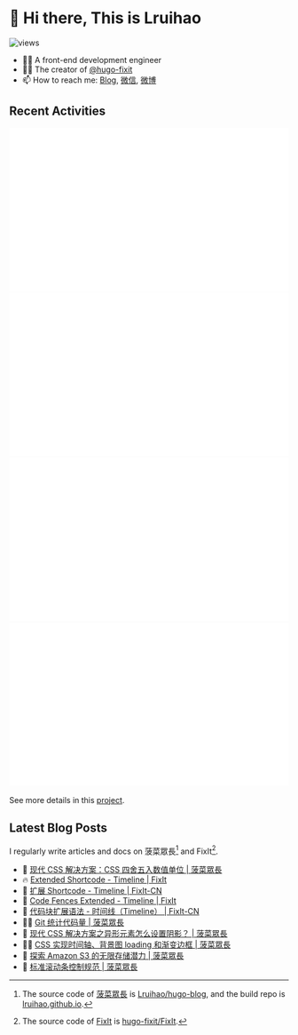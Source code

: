 # 👋 Hi there, This is Lruihao

![views](https://komarev.com/ghpvc/?username=Lruihao&color=ff69b4)

- 👨‍💻 A front-end development engineer
- 👨‍💼 The creator of [@hugo-fixit][hugo-fixit]
- 📫 How to reach me: [Blog][blog], [微信](https://lruihao.cn/images/qr-wx-mp_s.webp "加我微信：关注公众号回复“Cell”"), [微博](https://weibo.com/liahao)

## Recent Activities

<div align="center">
    <a href="https://github.com/jstrieb/github-stats#gh-dark-mode-only">
        <img src="https://github.com/Lruihao/github-stats/blob/master/generated/overview.svg#gh-dark-mode-only" />
        <img src="https://github.com/Lruihao/github-stats/blob/master/generated/languages.svg#gh-dark-mode-only" />
    </a>
    <a href="https://github.com/jstrieb/github-stats#gh-light-mode-only">
        <img src="https://github.com/Lruihao/github-stats/blob/master/generated/overview.svg#gh-light-mode-only" />
        <img src="https://github.com/Lruihao/github-stats/blob/master/generated/languages.svg#gh-light-mode-only" />
    </a>
</div>

See more details in this [project](https://github.com/users/Lruihao/projects/1).

## Latest Blog Posts

I regularly write articles and docs on 菠菜眾長[^1] and FixIt[^2].

<!-- BLOG-POST-LIST:START -->
- 📝 [现代 CSS 解决方案：CSS 四舍五入数值单位 | 菠菜眾長](https://lruihao.cn/posts/css-round/ "Mon Jul 29 2024 12:32 PM")
- 🔥 [Extended Shortcode - Timeline | FixIt](https://fixit.lruihao.cn/documentation/content-management/shortcodes/extended/timeline/ "Sun Jul 21 2024 2:44 AM")
- 📝 [扩展 Shortcode - Timeline | FixIt-CN](https://fixit.lruihao.cn/zh-cn/documentation/content-management/shortcodes/extended/timeline/ "Sun Jul 21 2024 2:44 AM")
- 📝 [Code Fences Extended - Timeline | FixIt](https://fixit.lruihao.cn/documentation/content-management/timeline-support/ "Sat Jul 20 2024 11:25 AM")
- 📝 [代码块扩展语法 - 时间线（Timeline） | FixIt-CN](https://fixit.lruihao.cn/zh-cn/documentation/content-management/timeline-support/ "Sat Jul 20 2024 11:25 AM")
- 👨‍💻 [Git 统计代码量 | 菠菜眾長](https://lruihao.cn/posts/git-summary/ "Wed Jul 17 2024 8:06 AM")
- 📝 [现代 CSS 解决方案之异形元素怎么设置阴影？ | 菠菜眾長](https://lruihao.cn/posts/drop-shadow/ "Mon Jul 15 2024 2:40 AM")
- 👨‍💻 [CSS 实现时间轴、背景图 loading 和渐变边框 | 菠菜眾長](https://lruihao.cn/posts/fixit-docs-bookmark/ "Sun Jul 14 2024 5:03 AM")
- 📝 [探索 Amazon S3 的无限存储潜力 | 菠菜眾長](https://lruihao.cn/posts/d1fc0c7/ "Sun Jul 07 2024 5:54 AM")
- 📝 [标准滚动条控制规范 | 菠菜眾長](https://lruihao.cn/posts/scrollbar-styling/ "Fri Jun 28 2024 2:29 PM")

<!-- BLOG-POST-LIST:END -->

<!-- link reference definition -->
[blog]: https://lruihao.cn
[blog-repo]: https://github.com/Lruihao/hugo-blog
[blog-deploy]: https://github.com/Lruihao/lruihao.github.io
[hugo-fixit]: https://github.com/hugo-fixit
[fixit]: https://fixit.lruihao.cn
[fixit-repo]: https://github.com/hugo-fixit/FixIt

<!-- footnote reference definition -->
[^1]: The source code of [菠菜眾長][blog] is [Lruihao/hugo-blog][blog-repo], and the build repo is [lruihao.github.io][blog-deploy].
[^2]: The source code of [FixIt][fixit] is [hugo-fixit/FixIt][fixit-repo].
